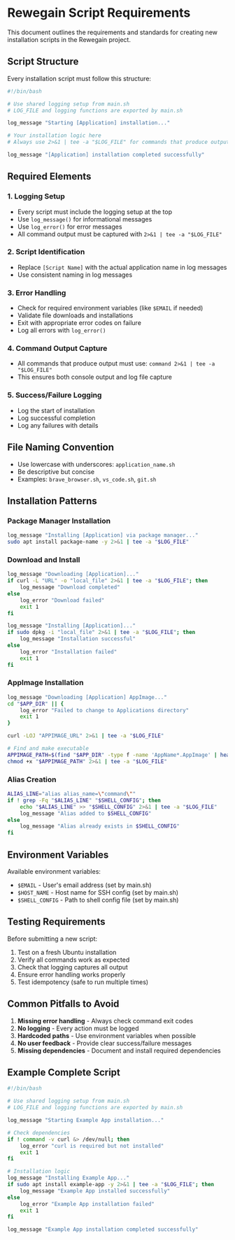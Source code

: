 # Rewegain Script Requirements

This document outlines the requirements and standards for creating new installation scripts in the Rewegain project.

## Script Structure

Every installation script must follow this structure:

```bash
#!/bin/bash

# Use shared logging setup from main.sh
# LOG_FILE and logging functions are exported by main.sh

log_message "Starting [Application] installation..."

# Your installation logic here
# Always use 2>&1 | tee -a "$LOG_FILE" for commands that produce output

log_message "[Application] installation completed successfully"
```

## Required Elements

### 1. Logging Setup
- Every script must include the logging setup at the top
- Use `log_message()` for informational messages
- Use `log_error()` for error messages
- All command output must be captured with `2>&1 | tee -a "$LOG_FILE"`

### 2. Script Identification
- Replace `[Script Name]` with the actual application name in log messages
- Use consistent naming in log messages

### 3. Error Handling
- Check for required environment variables (like `$EMAIL` if needed)
- Validate file downloads and installations
- Exit with appropriate error codes on failure
- Log all errors with `log_error()`

### 4. Command Output Capture
- All commands that produce output must use: `command 2>&1 | tee -a "$LOG_FILE"`
- This ensures both console output and log file capture

### 5. Success/Failure Logging
- Log the start of installation
- Log successful completion
- Log any failures with details

## File Naming Convention

- Use lowercase with underscores: `application_name.sh`
- Be descriptive but concise
- Examples: `brave_browser.sh`, `vs_code.sh`, `git.sh`

## Installation Patterns

### Package Manager Installation
```bash
log_message "Installing [Application] via package manager..."
sudo apt install package-name -y 2>&1 | tee -a "$LOG_FILE"
```

### Download and Install
```bash
log_message "Downloading [Application]..."
if curl -L "URL" -o "local_file" 2>&1 | tee -a "$LOG_FILE"; then
    log_message "Download completed"
else
    log_error "Download failed"
    exit 1
fi

log_message "Installing [Application]..."
if sudo dpkg -i "local_file" 2>&1 | tee -a "$LOG_FILE"; then
    log_message "Installation successful"
else
    log_error "Installation failed"
    exit 1
fi
```

### AppImage Installation
```bash
log_message "Downloading [Application] AppImage..."
cd "$APP_DIR" || {
    log_error "Failed to change to Applications directory"
    exit 1
}

curl -LOJ "APPIMAGE_URL" 2>&1 | tee -a "$LOG_FILE"

# Find and make executable
APPIMAGE_PATH=$(find "$APP_DIR" -type f -name 'AppName*.AppImage' | head -n 1)
chmod +x "$APPIMAGE_PATH" 2>&1 | tee -a "$LOG_FILE"
```

### Alias Creation
```bash
ALIAS_LINE="alias alias_name=\"command\""
if ! grep -Fq "$ALIAS_LINE" "$SHELL_CONFIG"; then
    echo "$ALIAS_LINE" >> "$SHELL_CONFIG" 2>&1 | tee -a "$LOG_FILE"
    log_message "Alias added to $SHELL_CONFIG"
else
    log_message "Alias already exists in $SHELL_CONFIG"
fi
```

## Environment Variables

Available environment variables:
- `$EMAIL` - User's email address (set by main.sh)
- `$HOST_NAME` - Host name for SSH config (set by main.sh)
- `$SHELL_CONFIG` - Path to shell config file (set by main.sh)

## Testing Requirements

Before submitting a new script:
1. Test on a fresh Ubuntu installation
2. Verify all commands work as expected
3. Check that logging captures all output
4. Ensure error handling works properly
5. Test idempotency (safe to run multiple times)

## Common Pitfalls to Avoid

1. **Missing error handling** - Always check command exit codes
2. **No logging** - Every action must be logged
3. **Hardcoded paths** - Use environment variables when possible
4. **No user feedback** - Provide clear success/failure messages
5. **Missing dependencies** - Document and install required dependencies

## Example Complete Script

```bash
#!/bin/bash

# Use shared logging setup from main.sh
# LOG_FILE and logging functions are exported by main.sh

log_message "Starting Example App installation..."

# Check dependencies
if ! command -v curl &> /dev/null; then
    log_error "curl is required but not installed"
    exit 1
fi

# Installation logic
log_message "Installing Example App..."
if sudo apt install example-app -y 2>&1 | tee -a "$LOG_FILE"; then
    log_message "Example App installed successfully"
else
    log_error "Example App installation failed"
    exit 1
fi

log_message "Example App installation completed successfully"
``` 
